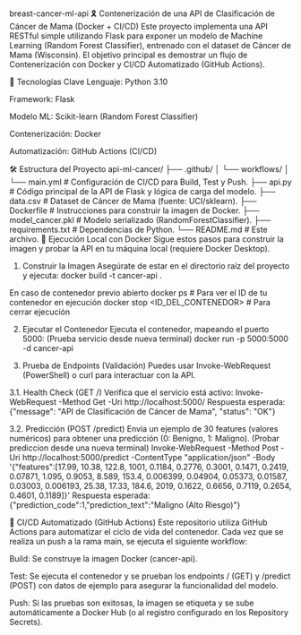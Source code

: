 breast-cancer-ml-api 🎗️
Contenerización de una API de Clasificación de Cáncer de Mama (Docker + CI/CD)
Este proyecto implementa una API RESTful simple utilizando Flask para exponer un modelo de Machine Learning (Random Forest Classifier), entrenado con el dataset de Cáncer de Mama (Wisconsin). El objetivo principal es demostrar un flujo de Contenerización con Docker y CI/CD Automatizado (GitHub Actions).

🚀 Tecnologías Clave
Lenguaje: Python 3.10

Framework: Flask

Modelo ML: Scikit-learn (Random Forest Classifier)

Contenerización: Docker

Automatización: GitHub Actions (CI/CD)

🛠️ Estructura del Proyecto
api-ml-cancer/
├── .github/
│   └── workflows/
│       └── main.yml      # Configuración de CI/CD para Build, Test y Push.
├── api.py                # Código principal de la API de Flask y lógica de carga del modelo.
├── data.csv              # Dataset de Cáncer de Mama (fuente: UCI/sklearn).
├── Dockerfile            # Instrucciones para construir la imagen de Docker.
├── model_cancer.pkl      # Modelo serializado (RandomForestClassifier).
├── requirements.txt      # Dependencias de Python.
└── README.md             # Este archivo.
🐳 Ejecución Local con Docker
Sigue estos pasos para construir la imagen y probar la API en tu máquina local (requiere Docker Desktop).

1. Construir la Imagen
Asegúrate de estar en el directorio raíz del proyecto y ejecuta:
docker build -t cancer-api .

En caso de contenedor previo abierto 
docker ps  # Para ver el ID de tu contenedor en ejecución
docker stop <ID_DEL_CONTENEDOR>  # Para cerrar ejecución 

2. Ejecutar el Contenedor
Ejecuta el contenedor, mapeando el puerto 5000:
(Prueba servicio desde nueva terminal)
docker run -p 5000:5000 -d cancer-api

3. Prueba de Endpoints (Validación)
Puedes usar Invoke-WebRequest (PowerShell) o curl para interactuar con la API.

3.1. Health Check (GET /)
Verifica que el servicio está activo:
Invoke-WebRequest -Method Get -Uri http://localhost:5000/
Respuesta esperada: {"message": "API de Clasificación de Cáncer de Mama", "status": "OK"}

3.2. Predicción (POST /predict)
Envía un ejemplo de 30 features (valores numéricos) para obtener una predicción (0: Benigno, 1: Maligno).
(Probar prediccion desde una nueva terminal)
Invoke-WebRequest -Method Post -Uri http://localhost:5000/predict -ContentType "application/json" -Body '{"features":[17.99, 10.38, 122.8, 1001, 0.1184, 0.2776, 0.3001, 0.1471, 0.2419, 0.07871, 1.095, 0.9053, 8.589, 153.4, 0.006399, 0.04904, 0.05373, 0.01587, 0.03003, 0.006193, 25.38, 17.33, 184.6, 2019, 0.1622, 0.6656, 0.7119, 0.2654, 0.4601, 0.1189]}'
Respuesta esperada: {"prediction_code":1,"prediction_text":"Maligno (Alto Riesgo)"}

🔁 CI/CD Automatizado (GitHub Actions)
Este repositorio utiliza GitHub Actions para automatizar el ciclo de vida del contenedor. Cada vez que se realiza un push a la rama main, se ejecuta el siguiente workflow:

Build: Se construye la imagen Docker (cancer-api).

Test: Se ejecuta el contenedor y se prueban los endpoints / (GET) y /predict (POST) con datos de ejemplo para asegurar la funcionalidad del modelo.

Push: Si las pruebas son exitosas, la imagen se etiqueta y se sube automáticamente a Docker Hub (o al registro configurado en los Repository Secrets).